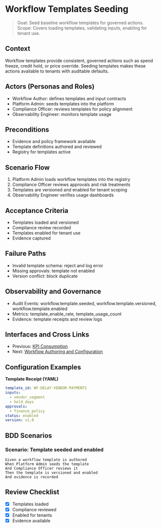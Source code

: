# Workflow Templates Seeding

> Goal: Seed baseline workflow templates for governed actions.  
> Scope: Covers loading templates, validating inputs, enabling for tenant use.

## Context
Workflow templates provide consistent, governed actions such as spend freeze, credit hold, or price override. Seeding templates makes these actions available to tenants with auditable defaults.

## Actors (Personas and Roles)
- Workflow Author: defines templates and input contracts  
- Platform Admin: seeds templates into the platform  
- Compliance Officer: reviews templates for policy alignment  
- Observability Engineer: monitors template usage

## Preconditions
- Evidence and policy framework available  
- Template definitions authored and reviewed  
- Registry for templates active

## Scenario Flow
1. Platform Admin loads workflow templates into the registry  
2. Compliance Officer reviews approvals and risk treatments  
3. Templates are versioned and enabled for tenant scoping  
4. Observability Engineer verifies usage dashboards

## Acceptance Criteria
- Templates loaded and versioned  
- Compliance review recorded  
- Templates enabled for tenant use  
- Evidence captured

## Failure Paths
- Invalid template schema: reject and log error  
- Missing approvals: template not enabled  
- Version conflict: block duplicate

## Observability and Governance
- Audit Events: workflow.template.seeded, workflow.template.versioned, workflow.template.enabled  
- Metrics: template_enable_rate, template_usage_count  
- Evidence: template receipts and review logs

## Interfaces and Cross Links
- Previous: [KPI Consumption](07-kpi-consumption.md)  
- Next: [Workflow Authoring and Configuration](08b-workflow-authoring-configuration.md)

## Configuration Examples

**Template Receipt (YAML)**
```yaml
template_id: WF-DELAY-VENDOR-PAYMENTS
inputs:
  - vendor_segment
  - hold_days
approvals:
  - finance_policy
status: enabled
version: v1.0
```

## BDD Scenarios

### Scenario: Template seeded and enabled
```gherkin
Given a workflow template is authored
When Platform Admin seeds the template
And Compliance Officer reviews it
Then the template is versioned and enabled
And evidence is recorded
```

## Review Checklist
- [x] Templates loaded  
- [x] Compliance reviewed  
- [x] Enabled for tenants  
- [x] Evidence available  
